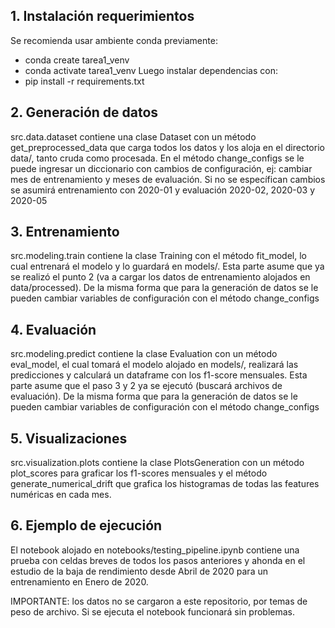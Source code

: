 ## 1. Instalación requerimientos
Se recomienda usar ambiente conda previamente:
- conda create tarea1_venv
- conda activate tarea1_venv
Luego instalar dependencias con:
- pip install -r requirements.txt

## 2. Generación de datos
src.data.dataset contiene una clase Dataset con un método get_preprocessed_data que carga todos los datos y los aloja en el directorio data/, tanto cruda como procesada. 
En el método change_configs se le puede ingresar un diccionario con cambios de configuración, ej: cambiar mes de entrenamiento y meses de evaluación. Si no se específican cambios se asumirá entrenamiento con 2020-01 y evaluación 2020-02, 2020-03 y 2020-05

## 3. Entrenamiento
src.modeling.train contiene la clase Training con el método fit_model, lo cual entrenará el modelo y lo guardará en models/. Esta parte asume que ya se realizó el punto 2 (va a cargar los datos de entrenamiento alojados en data/processed). De la misma forma que para la generación de datos se le pueden cambiar variables de configuración con el método change_configs

## 4. Evaluación

src.modeling.predict contiene la clase Evaluation con un método eval_model, el cual tomará el modelo alojado en models/, realizará las predicciones y calculará un dataframe con los f1-score mensuales. Esta parte asume que el paso 3  y 2 ya se ejecutó (buscará archivos de evaluación). De la misma forma que para la generación de datos se le pueden cambiar variables de configuración con el método change_configs

## 5. Visualizaciones

src.visualization.plots contiene la clase PlotsGeneration con un método plot_scores para graficar los f1-scores mensuales y el método generate_numerical_drift que grafica los histogramas de todas las features numéricas en cada mes.

## 6. Ejemplo de ejecución

El notebook alojado en notebooks/testing_pipeline.ipynb contiene una prueba con celdas breves de todos los pasos anteriores y ahonda en el estudio de la baja de rendimiento desde Abril de 2020 para un entrenamiento en Enero de 2020.

IMPORTANTE: los datos no se cargaron a este repositorio, por temas de peso de archivo. Si se ejecuta el notebook funcionará sin problemas.
